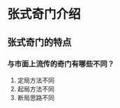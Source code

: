 张式奇门介绍
===================================================================================
## 张式奇门的特点

### 与市面上流传的奇门有哪些不同？
1. 定局方法不同
2. 起局方法不同
3. 断局思路不同

